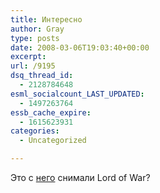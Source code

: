 ```yaml
---
title: Интересно
author: Gray
type: posts
date: 2008-03-06T19:03:40+00:00
excerpt:
url: /9195
dsq_thread_id:
  - 2128784648
esml_socialcount_LAST_UPDATED:
  - 1497263764
essb_cache_expire:
  - 1615623931
categories:
  - Uncategorized

---
```








Это с <a href="http://korrespondent.net/world/396287" target="_blank">него</a> снимали Lord of War?